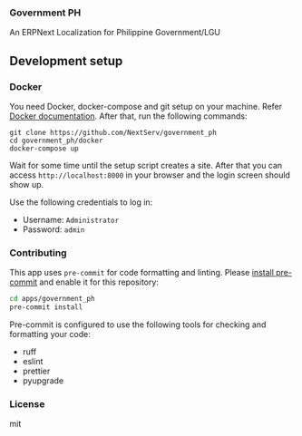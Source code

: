 ### Government PH

An ERPNext Localization for Philippine Government/LGU

## Development setup
### Docker
You need Docker, docker-compose and git setup on your machine. Refer [Docker documentation](https://docs.docker.com/). After that, run the following commands:
```
git clone https://github.com/NextServ/government_ph
cd government_ph/docker
docker-compose up
```

Wait for some time until the setup script creates a site. After that you can access `http://localhost:8000` in your browser and the login screen should show up.

Use the following credentials to log in:

- Username: `Administrator`
- Password: `admin`

### Contributing

This app uses `pre-commit` for code formatting and linting. Please [install pre-commit](https://pre-commit.com/#installation) and enable it for this repository:

```bash
cd apps/government_ph
pre-commit install
```

Pre-commit is configured to use the following tools for checking and formatting your code:

- ruff
- eslint
- prettier
- pyupgrade

### License

mit
